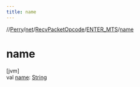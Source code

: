 ```yaml
---
title: name
---
```

//[Perry](../../../../index.html)/[net](../../index.html)/[RecvPacketOpcode](../index.html)/[ENTER_MTS](index.html)/[name](name.html)



# name



[jvm]\
val [name](name.html): [String](https://kotlinlang.org/api/latest/jvm/stdlib/kotlin/-string/index.html)




